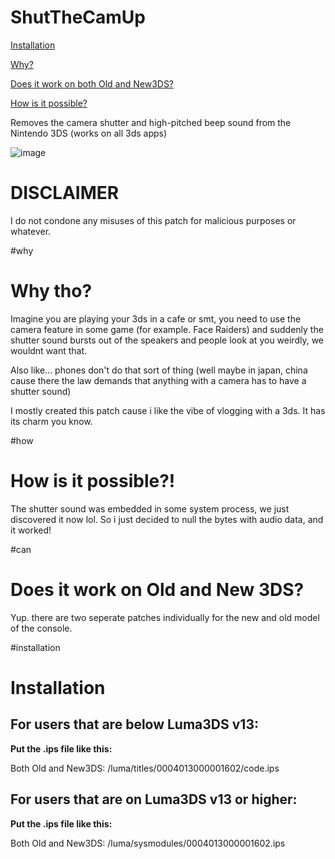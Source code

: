 # ShutTheCamUp

[Installation](#installation)

[Why?](#why-tho?)

[Does it work on both Old and New3DS?](#does-it-work-on-both-old-and-new3ds?)

[How is it possible?](#how-is-it-possible?)

Removes the camera shutter and high-pitched beep sound from the Nintendo 3DS (works on all 3ds apps)

![image](https://github.com/TehFridge/ShutTheCamUp/assets/85436576/e2c71d2a-f0c6-4166-b4f5-c48f268e05a0)

# DISCLAIMER
I do not condone any misuses of this patch for malicious purposes or whatever.

#why
# Why tho?
Imagine you are playing your 3ds in a cafe or smt, you need to use the camera feature in some game (for example. Face Raiders) and suddenly the shutter sound bursts out of the speakers and people look at you weirdly, we wouldnt want that. 

Also like... phones don't do that sort of thing (well maybe in japan, china cause there the law demands that anything with a camera has to have a shutter sound)

I mostly created this patch cause i like the vibe of vlogging with a 3ds. It has its charm you know.

#how
# How is it possible?!
The shutter sound was embedded in some system process, we just discovered it now lol. So i just decided to null the bytes with audio data, and it worked!

#can
# Does it work on Old and New 3DS?
Yup. there are two seperate patches individually for the new and old model of the console.

#installation
# Installation

## For users that are below Luma3DS v13:

**Put the .ips file like this:**

Both Old and New3DS: /luma/titles/0004013000001602/code.ips

## For users that are on Luma3DS v13 or higher:

**Put the .ips file like this:**

Both Old and New3DS: /luma/sysmodules/0004013000001602.ips

